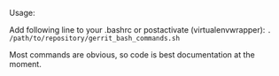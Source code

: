 Usage:

Add following line to your .bashrc or postactivate (virtualenvwrapper):
`. /path/to/repository/gerrit_bash_commands.sh`

Most commands are obvious, so code is best documentation at the moment.
